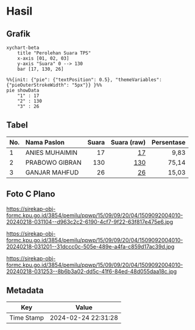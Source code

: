 # Hasil

## Grafik

```mermaid
xychart-beta
    title "Perolehan Suara TPS"
    x-axis [01, 02, 03]
    y-axis "Suara" 0 --> 130
    bar [17, 130, 26]
```

```mermaid
%%{init: {"pie": {"textPosition": 0.5}, "themeVariables": {"pieOuterStrokeWidth": "5px"}} }%%
pie showData
    "1" : 17
    "2" : 130
    "3" : 26
```

## Tabel

| No. | Nama Paslon    | Suara | Suara (raw) | Persentase |
|:--- |:-------------- | -----:| -----------:| ----------:|
| 1   | ANIES MUHAIMIN | 17    | [17][p-1]   | 9,83       |
| 2   | PRABOWO GIBRAN | 130   | [130][p-2]  | 75,14      |
| 3   | GANJAR MAHFUD  | 26    | [26][p-3]   | 15,03      |


[p-1]: https://github.com/gigit-pemilu/pemilu-2024-15-jambi/blob/main/pilpres/hitung-suara/sub/15-jambi/sub/09-tebo/sub/09-tengah-ilir/sub/2004-rantau-api/sub/010-tps/sub/paslon-1.txt
[p-2]: https://github.com/gigit-pemilu/pemilu-2024-15-jambi/blob/main/pilpres/hitung-suara/sub/15-jambi/sub/09-tebo/sub/09-tengah-ilir/sub/2004-rantau-api/sub/010-tps/sub/paslon-2.txt
[p-3]: https://github.com/gigit-pemilu/pemilu-2024-15-jambi/blob/main/pilpres/hitung-suara/sub/15-jambi/sub/09-tebo/sub/09-tengah-ilir/sub/2004-rantau-api/sub/010-tps/sub/paslon-3.txt

## Foto C Plano

https://sirekap-obj-formc.kpu.go.id/3854/pemilu/ppwp/15/09/09/20/04/1509092004010-20240218-031104--d963c2c2-6190-4cf7-9f22-63f817e475e6.jpg

https://sirekap-obj-formc.kpu.go.id/3854/pemilu/ppwp/15/09/09/20/04/1509092004010-20240218-031201--31dccc0c-505e-489e-a4fa-c859d17ac39d.jpg

https://sirekap-obj-formc.kpu.go.id/3854/pemilu/ppwp/15/09/09/20/04/1509092004010-20240218-031253--8b6b3a02-dd5c-41f6-84ed-48d055daa18c.jpg


## Metadata

| Key        | Value               |
| ---------- | ------------------- |
| Time Stamp | 2024-02-24 22:31:28 |



